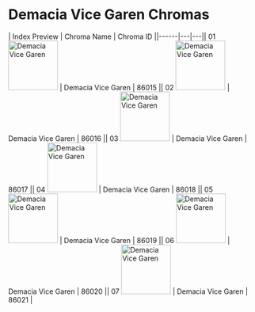 # Demacia Vice Garen Chromas

| Index  Preview | Chroma Name | Chroma ID ||------|---|---|| 01  <img src='https://raw.communitydragon.org/latest/plugins/rcp-be-lol-game-data/global/default/v1/champion-chroma-images/86/86015.png' alt='Demacia Vice Garen' width='100'> | Demacia Vice Garen | 86015 || 02  <img src='https://raw.communitydragon.org/latest/plugins/rcp-be-lol-game-data/global/default/v1/champion-chroma-images/86/86016.png' alt='Demacia Vice Garen' width='100'> | Demacia Vice Garen | 86016 || 03  <img src='https://raw.communitydragon.org/latest/plugins/rcp-be-lol-game-data/global/default/v1/champion-chroma-images/86/86017.png' alt='Demacia Vice Garen' width='100'> | Demacia Vice Garen | 86017 || 04  <img src='https://raw.communitydragon.org/latest/plugins/rcp-be-lol-game-data/global/default/v1/champion-chroma-images/86/86018.png' alt='Demacia Vice Garen' width='100'> | Demacia Vice Garen | 86018 || 05  <img src='https://raw.communitydragon.org/latest/plugins/rcp-be-lol-game-data/global/default/v1/champion-chroma-images/86/86019.png' alt='Demacia Vice Garen' width='100'> | Demacia Vice Garen | 86019 || 06  <img src='https://raw.communitydragon.org/latest/plugins/rcp-be-lol-game-data/global/default/v1/champion-chroma-images/86/86020.png' alt='Demacia Vice Garen' width='100'> | Demacia Vice Garen | 86020 || 07  <img src='https://raw.communitydragon.org/latest/plugins/rcp-be-lol-game-data/global/default/v1/champion-chroma-images/86/86021.png' alt='Demacia Vice Garen' width='100'> | Demacia Vice Garen | 86021 |